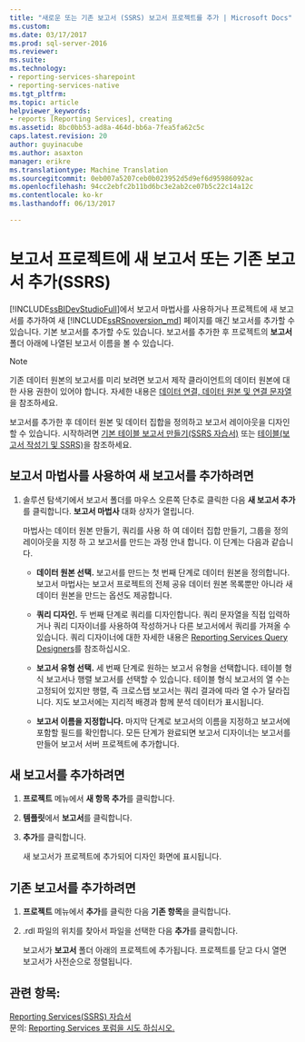 ```yaml
---
title: "새로운 또는 기존 보고서 (SSRS) 보고서 프로젝트를 추가 | Microsoft Docs"
ms.custom: 
ms.date: 03/17/2017
ms.prod: sql-server-2016
ms.reviewer: 
ms.suite: 
ms.technology:
- reporting-services-sharepoint
- reporting-services-native
ms.tgt_pltfrm: 
ms.topic: article
helpviewer_keywords:
- reports [Reporting Services], creating
ms.assetid: 8bc0bb53-ad8a-464d-bb6a-7fea5fa62c5c
caps.latest.revision: 20
author: guyinacube
ms.author: asaxton
manager: erikre
ms.translationtype: Machine Translation
ms.sourcegitcommit: 0eb007a5207ceb0b023952d5d9ef6d95986092ac
ms.openlocfilehash: 94cc2ebfc2b11bd6bc3e2ab2ce07b5c22c14a12c
ms.contentlocale: ko-kr
ms.lasthandoff: 06/13/2017

---
```

# <a name="add-a-new-or-existing-report-to-a-report-project-ssrs"></a>보고서 프로젝트에 새 보고서 또는 기존 보고서 추가(SSRS)
  [!INCLUDE[ssBIDevStudioFull](../../includes/ssbidevstudiofull-md.md)]에서 보고서 마법사를 사용하거나 프로젝트에 새 보고서를 추가하여 새 [!INCLUDE[ssRSnoversion_md](../../includes/ssrsnoversion-md.md)] 페이지를 매긴 보고서를 추가할 수 있습니다. 기본 보고서를 추가할 수도 있습니다. 보고서를 추가한 후 프로젝트의 **보고서** 폴더 아래에 나열된 보고서 이름을 볼 수 있습니다.  
  
> [!NOTE]  
>  기존 데이터 원본의 보고서를 미리 보려면 보고서 제작 클라이언트의 데이터 원본에 대한 사용 권한이 있어야 합니다. 자세한 내용은 [데이터 연결, 데이터 원본 및 연결 문자열](../../reporting-services/report-data/data-connections-data-sources-and-connection-strings-report-builder-and-ssrs.md)을 참조하세요.  
  
 보고서를 추가한 후 데이터 원본 및 데이터 집합을 정의하고 보고서 레이아웃을 디자인할 수 있습니다. 시작하려면 [기본 테이블 보고서 만들기&#40;SSRS 자습서&#41;](../../reporting-services/create-a-basic-table-report-ssrs-tutorial.md) 또는 [테이블&#40;보고서 작성기 및 SSRS&#41;](../../reporting-services/report-design/tables-report-builder-and-ssrs.md)을 참조하세요.  
  
## <a name="to-add-a-new-report-using-the-report-wizard"></a>보고서 마법사를 사용하여 새 보고서를 추가하려면  
  
1.  솔루션 탐색기에서 보고서 폴더를 마우스 오른쪽 단추로 클릭한 다음 **새 보고서 추가**를 클릭합니다. **보고서 마법사** 대화 상자가 열립니다.  
  
     마법사는 데이터 원본 만들기, 쿼리를 사용 하 여 데이터 집합 만들기, 그룹을 정의 레이아웃을 지정 하 고 보고서를 만드는 과정 안내 합니다. 이 단계는 다음과 같습니다.  
  
    -   **데이터 원본 선택.** 보고서를 만드는 첫 번째 단계로 데이터 원본을 정의합니다. 보고서 마법사는 보고서 프로젝트의 전체 공유 데이터 원본 목록뿐만 아니라 새 데이터 원본을 만드는 옵션도 제공합니다.  
  
    -   **쿼리 디자인.** 두 번째 단계로 쿼리를 디자인합니다. 쿼리 문자열을 직접 입력하거나 쿼리 디자이너를 사용하여 작성하거나 다른 보고서에서 쿼리를 가져올 수 있습니다. 쿼리 디자이너에 대한 자세한 내용은 [Reporting Services Query Designers](http://msdn.microsoft.com/library/07efd3f1-804f-45f7-b62a-3e727a3d9835)를 참조하십시오.  
  
    -   **보고서 유형 선택.** 세 번째 단계로 원하는 보고서 유형을 선택합니다. 테이블 형식 보고서나 행렬 보고서를 선택할 수 있습니다. 테이블 형식 보고서의 열 수는 고정되어 있지만 행렬, 즉 크로스탭 보고서는 쿼리 결과에 따라 열 수가 달라집니다. 지도 보고서에는 지리적 배경과 함께 분석 데이터가 표시됩니다.  
  
    -   **보고서 이름을 지정합니다.**  마지막 단계로 보고서의 이름을 지정하고 보고서에 포함할 필드를 확인합니다. 모든 단계가 완료되면 보고서 디자이너는 보고서를 만들어 보고서 서버 프로젝트에 추가합니다.  
  
## <a name="to-add-a-new-blank-report"></a>새 보고서를 추가하려면  
  
1.  **프로젝트** 메뉴에서 **새 항목 추가**를 클릭합니다.  
  
2.  **템플릿**에서 **보고서**를 클릭합니다.  
  
3.  **추가**를 클릭합니다.  
  
     새 보고서가 프로젝트에 추가되어 디자인 화면에 표시됩니다.  
  
## <a name="to-add-an-existing-report"></a>기존 보고서를 추가하려면  
  
1.  **프로젝트** 메뉴에서 **추가**를 클릭한 다음  **기존 항목**을 클릭합니다.  
  
2.  .rdl 파일의 위치를 찾아서 파일을 선택한 다음 **추가**를 클릭합니다.  
  
     보고서가 **보고서** 폴더 아래의 프로젝트에 추가됩니다. 프로젝트를 닫고 다시 열면 보고서가 사전순으로 정렬됩니다.  
  
## <a name="see-also"></a>관련 항목:  
 [Reporting Services&#40;SSRS&#41; 자습서](../../reporting-services/reporting-services-tutorials-ssrs.md)  
 문의: [Reporting Services 포럼을 시도 하십시오.](http://go.microsoft.com/fwlink/?LinkId=620231)
  
  

